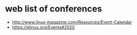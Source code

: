 # web list of conferences

* http://www.linux-magazine.com/Resources/Event-Calendar
* https://elinux.org/Events#2020

